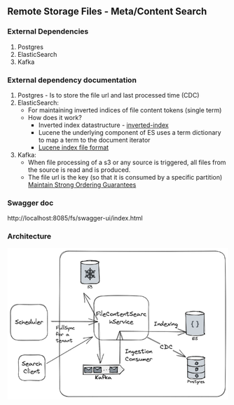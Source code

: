 ## Remote Storage Files - Meta/Content Search

### External Dependencies
1. Postgres
2. ElasticSearch
3. Kafka

### External dependency documentation
1. Postgres - Is to store the file url and last processed time (CDC)
2. ElasticSearch: 
   - For maintaining inverted indices of file content tokens (single term)
   - How does it work? 
     - Inverted index datastructure - [inverted-index](https://nlp.stanford.edu/IR-book/html/htmledition/a-first-take-at-building-an-inverted-index-1.html) 
     - Lucene the underlying component of ES uses a term dictionary to map a term to the document iterator
     - [Lucene index file format](http://lucene.apache.org/core/8_2_0/core/org/apache/lucene/codecs/lucene80/package-summary.html#package.description)
3. Kafka:
    - When file processing of a s3 or any source is triggered, all files from the source is read and is produced.
    - The file url is the key (so that it is consumed by a specific partition) [Maintain Strong Ordering Guarantees
      ](https://www.confluent.io/blog/apache-kafka-for-service-architectures/)

### Swagger doc
http://localhost:8085/fs/swagger-ui/index.html

### Architecture
![alt text](design.png "Architecture")
